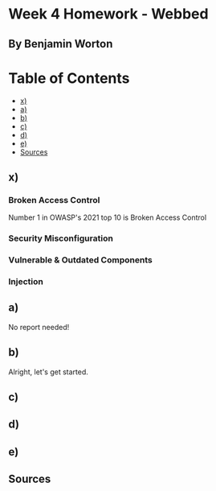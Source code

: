 # Week 4 Homework - Webbed
## By Benjamin Worton

# Table of Contents
-  [x)](#x)
-  [a)](#a) 
-  [b)](#b)
-  [c)](#c)
-  [d)](#d)
-  [e)](#e)
-  [Sources](#Sources)

## x)

### Broken Access Control
Number 1 in OWASP's 2021 top 10 is Broken Access Control

### Security Misconfiguration

### Vulnerable & Outdated Components

### Injection

## a)

No report needed!
    
## b)
Alright, let's get started.

## c)

## d)

## e)

## Sources

